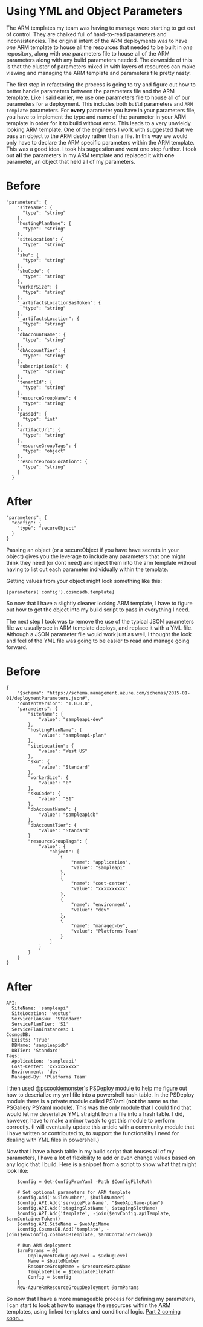 # Using YML and Object Parameters
The ARM templates my team was having to manage were starting to get out of control. They are chalked full of hard-to-read parameters and inconsistencies. The original intent of the ARM deployments was to have *one* ARM template to house all the resources that needed to be built in *one* repository, along with *one* parameters file to house all of the ARM parameters along with any build parameters needed. The downside of this is that the cluster of parameters mixed in with layers of resources can make viewing and managing the ARM template and parameters file pretty nasty.

The first step in refactoring the process is going to try and figure out how to better handle parameters between the parameters file and the ARM template. Like I said earlier, we use one parameters file to house all of our parameters for a deployment. This includes both `build` parameters and `ARM template` parameters. For **every** parameter you have in your parameters file, you have to implement the type and name of the parameter in your ARM template in order for it to build without error. This leads to a very unwieldy looking ARM template. One of the engineers I work with suggested that we pass an object to the ARM deploy rather than a file. In this way we would only have to declare the ARM specific parameters within the ARM template. This was a good idea. I took his suggestion and went one step further. I took out **all** the parameters in my ARM template and replaced it with **one** parameter, an object that held all of my parameters.

# Before

```
"parameters": {
    "siteName": {
      "type": "string"
    },
    "hostingPlanName": {
      "type": "string"
    },
    "siteLocation": {
      "type": "string"
    },
    "sku": {
      "type": "string"
    },
    "skuCode": {
      "type": "string"
    },
    "workerSize": {
      "type": "string"
    },
    "_artifactsLocationSasToken": {
      "type": "string"
    },
    "_artifactsLocation": {
      "type": "string"
    },
    "dbAccountName": {
      "type": "string"
    },
    "dbAccountTier": {
      "type": "string"
    },
    "subscriptionId": {
      "type": "string"
    },
    "tenantId": {
      "type": "string"
    },
    "resourceGroupName": {
      "type": "string"
    },
    "passId": {
      "type": "int"
    },
    "artifactUrl": {
      "type": "string"
    },
    "resourceGroupTags": {
      "type": "object"
    },
    "resourceGroupLocation": {
      "type": "string"
    }
  }

```

# After
```
"parameters": {
  "config": {
    "type": "secureObject"
  }
}
```

Passing an object (or a secureObject if you have have secrets in your object) gives you the leverage to include any parameters that one might think they need (or dont need) and inject them into the arm template without having to list out each parameter individually within the template.

Getting values from your object might look something like this:

```
[parameters('config').cosmosdb.template]
```

So now that I have a slightly cleaner looking ARM template, I have to figure out how to get the object into my build script to pass in everything I need.

The next step I took was to remove the use of the typical JSON parameters file we usually see in ARM template deploys, and replace it with a YML file. Although a JSON parameter file would work just as well, I thought the look and feel of the YML file was going to be easier to read and manage going forward.

# Before

```
{
    "$schema": "https://schema.management.azure.com/schemas/2015-01-01/deploymentParameters.json#",
    "contentVersion": "1.0.0.0",
    "parameters": {
        "siteName": {
            "value": "sampleapi-dev"
        },
        "hostingPlanName": {
            "value": "sampleapi-plan"
        },
        "siteLocation": {
            "value": "West US"
        },
        "sku": {
            "value": "Standard"
        },
        "workerSize": {
            "value": "0"
        },
        "skuCode": {
            "value": "S1"
        },
        "dbAccountName": {
            "value": "sampleapidb"
        },
        "dbAccountTier": {
            "value": "Standard"
        }
        "resourceGroupTags": {
            "value": {
                "object": [
                    {
                        "name": "application",
                        "value": "sampleapi"
                    },
                    {
                        "name": "cost-center",
                        "value": "xxxxxxxxxx"
                    },
                    {
                        "name": "environment",
                        "value": "dev"
                    },
                    {
                        "name": "managed-by",
                        "value": "Platforms Team"
                    }   
                ]
            }
        }
    }
}
```
# After

```
API:
  SiteName: 'sampleapi'
  SiteLocation: 'westus'
  ServicePlanSku: 'Standard'
  ServicePlanTier: 'S1'
  ServicePlanInstances: 1
CosmosDB:
  Exists: 'True'
  DBName: 'sampleapidb'
  DBTier: 'Standard'
Tags:
  Application: 'sampleapi'
  Cost-Center: 'xxxxxxxxxx'
  Environment: 'dev'
  Managed-By: 'Platforms Team'
```

I then used [@pscookiemonster](https://twitter.com/pscookiemonster?lang=en)'s [PSDeploy](https://github.com/RamblingCookieMonster/PSDeploy) module to help me figure out how to deserialize my yml file into a powershell hash table. In the PSDeploy module there is a private module called PSYaml (**not** the same as the PSGallery PSYaml module). This was the only module that I could find that would let me deserialize YML straight from a file into a hash table. I did, however, have to make a minor tweak to get this module to perform correctly. (I will eventually update this article with a community module that I have written or contributed to, to support the functionality I need for dealing with YML files in powershell.)

Now that I have a hash table in my build script that houses all of my parameters, I have a lot of flexibility to add or even change values based on any logic that I build. Here is a snippet from a script to show what that might look like:

```
    $config = Get-ConfigFromYaml -Path $ConfigFilePath

    # Set optional parameters for ARM template
    $config.Add('buildNumber', $buildNumber)
    $config.API.Add('servicePlanName', "$webApiName-plan")
    $config.API.Add('stagingSlotName', $stagingSlotName)
    $config.API.Add('template', -join($envConfig.apiTemplate, $armContainerToken))
    $config.API.SiteName = $webApiName
    $config.CosmosDB.Add('template', -join($envConfig.cosmosDBTemplate, $armContainerToken))

    # Run ARM deployment
    $armParams = @{
        DeploymentDebugLogLevel = $DebugLevel
        Name = $buildNumber
        ResourceGroupName = $resourceGroupName
        TemplateFile = $templateFilePath
        Config = $config
    }
    New-AzureRmResourceGroupDeployment @armParams
```

So now that I have a more manageable process for defining my parameters, I can start to look at how to manage the resources within the ARM templates, using linked templates and conditional logic. [Part 2 coming soon...](https://terrapinstation.github.io/blog/2018/Dynamic-Arm-Templates-Part-2.html)